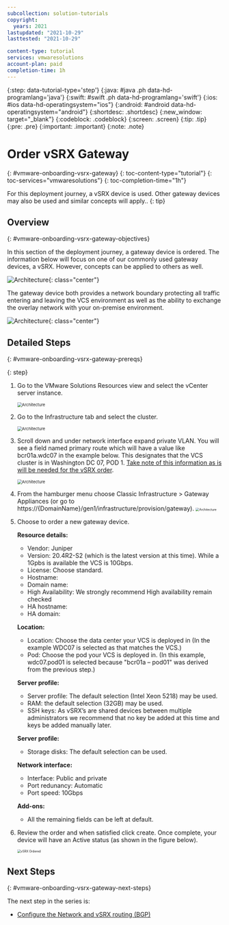 ```yaml
---
subcollection: solution-tutorials
copyright:
  years: 2021
lastupdated: "2021-10-29"
lasttested: "2021-10-29"

content-type: tutorial
services: vmwaresolutions
account-plan: paid
completion-time: 1h
---
```


{:step: data-tutorial-type='step'}
{:java: #java .ph data-hd-programlang='java'}
{:swift: #swift .ph data-hd-programlang='swift'}
{:ios: #ios data-hd-operatingsystem="ios"}
{:android: #android data-hd-operatingsystem="android"}
{:shortdesc: .shortdesc}
{:new_window: target="_blank"}
{:codeblock: .codeblock}
{:screen: .screen}
{:tip: .tip}
{:pre: .pre}
{:important: .important}
{:note: .note}

# Order vSRX Gateway
{: #vmware-onboarding-vsrx-gateway}
{: toc-content-type="tutorial"}
{: toc-services="vmwaresolutions"}
{: toc-completion-time="1h"}

<!--##istutorial#-->
For this deployment journey, a vSRX device is used. Other gateway devices may also be used and similar concepts will apply..
{: tip}

<!--#/istutorial#-->


## Overview
{: #vmware-onboarding-vsrx-gateway-objectives}

In this section of the deployment journey, a gateway device is ordered. The information below will focus on one of our commonly used gateway devices, a vSRX. However, concepts can be applied to others as well.



![Architecture](images/solution-vmware-onboarding-hidden/order-vsrx/journey-map.png){: class="center"}

<!--##istutorial#-->



The gateway device both provides a network boundary protecting all traffic entering and leaving the VCS environment as well as the ability to exchange the overlay network with your on-premise environment. 

![Architecture](images/solution-vmware-onboarding-hidden/order-vsrx/architecture-vsrx-callout.png){: class="center"}



## Detailed Steps

{: #vmware-onboarding-vsrx-gateway-prereqs}

{: step}

1. Go to the VMware Solutions Resources view and select the vCenter server instance.

   <img src="images/solution-vmware-onboarding-hidden/order-vsrx/vcs-server-list.png" alt="Architecture" style="zoom:67%;" />

1. Go to the Infrastructure tab and select the cluster.

   <img src="images/solution-vmware-onboarding-hidden/order-vsrx/vcs-infra-page.png" alt="Architecture" style="zoom:67%;" />

1. Scroll down and under network interface expand private VLAN. You will see a field named primary route which will have a value like bcr01a.wdc07 in the example below. This designates that the VCS cluster is in Washington DC 07, POD 1. <u>Take note of this information as is will be needed for the vSRX order</u>.

   <img src="images/solution-vmware-onboarding-hidden/order-vsrx/network-interface.png" alt="Architecture" style="zoom:67%;" />

1. From the hamburger menu choose Classic Infrastructure > Gateway Appliances (or go to https://{DomainName}/gen1/infrastructure/provision/gateway).
   <img src="images/solution-vmware-onboarding-hidden/order-vsrx/gateway-menu-item.png" alt="Architecture" style="zoom:50%;" />

   

1. Choose to order a new gateway device.  
   

   **Resource details:**

   * Vendor: Juniper

   - Version: 20.4R2-S2 (which is the latest version at this time). While a 1Gpbs is available the VCS is 10Gbps.
   - License: Choose standard. 
   - Hostname: <enter a hostname for example nf-gw01>
   - Domain name: <enter a domain for example wdc07.mycompany.local>
   - High Availability: We strongly recommend High availability remain checked
   - HA hostname: <enter a hostname for example nf-gw02>
   - HA domain: <enter a domain for example wdc07.mycompany.local>

   **Location:**

   - Location: Choose the data center your VCS is deployed in (In the example WDC07 is selected as that matches the VCS.)

   * Pod: Choose the pod your VCS is deployed in. (In this example, wdc07.pod01 is selected because "bcr01a – pod01" was derived from the previous step.)

   **Server profile:**

   - Server profile: The default selection (Intel Xeon 5218) may be used.
   - RAM: the default selection (32GB) may be used.
   - SSH keys: As vSRX’s are shared devices between multiple administrators we recommend that no key be added at this time and keys be added manually later.

   **Server profile:**

   - Storage disks: The default selection can be used.

   **Network interface:**

   - Interface: Public and private
   - Port redunancy: Automatic
   - Port speed: 10Gbps

   **Add-ons:**

   - All the remaining fields can be left at default.

   

1. Review the order and when satisfied click create.  Once complete, your device will have an Active status (as shown in the figure below).

   <img src="images/solution-vmware-onboarding-hidden/order-vsrx/vsrx-ordered.png" alt="vSRX Ordered" style="zoom:50%;" />

<!--#/istutorial#-->


## Next Steps
{: #vmware-onboarding-vsrx-gateway-next-steps}

The next step in the series is:

* [Configure the Network and vSRX routing (BGP)](/docs/solution-tutorials?topic=solution-tutorials-vmware-onboarding-bgp)
